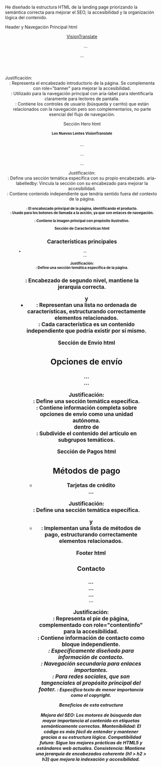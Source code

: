
He diseñado la estructura HTML de la landing page priorizando la semántica correcta para mejorar el SEO, la accesibilidad y la organización lógica del contenido.


Header y Navegación Principal
html<header role="banner">
    <nav class="main-nav" aria-label="Navegación principal">
        <a href="#" class="logo">VisionTranslate</a>
        <ul>...</ul>
        <aside class="user-controls">...</aside>
    </nav>
</header>
Justificación:

<header>: Representa el encabezado introductorio de la página. Se complementa con role="banner" para mejorar la accesibilidad.
<nav>: Utilizado para la navegación principal con aria-label para identificarla claramente para lectores de pantalla.
<aside>: Contiene los controles de usuario (búsqueda y carrito) que están relacionados con la navegación pero son complementarios, no parte esencial del flujo de navegación.



Sección Hero
html<section id="hero" aria-labelledby="hero-heading">
    <article class="hero-content">
        <h1 id="hero-heading">Los Nuevos Lentes VisionTranslate</h1>
        <p class="tagline">...</p>
        <nav class="cta-nav">...</nav>
        <figure class="hero-image">...</figure>
    </article>
</section>
Justificación:

<section>: Define una sección temática específica con su propio encabezado.
aria-labelledby: Vincula la sección con su encabezado para mejorar la accesibilidad.
<article>: Contiene contenido independiente que tendría sentido fuera del contexto de la página.
<h1>: El encabezado principal de la página, identificando el producto.
<nav>: Usado para los botones de llamada a la acción, ya que son enlaces de navegación.
<figure>: Contiene la imagen principal con propósito ilustrativo.



Sección de Características
html<section id="caracteristicas" aria-labelledby="caracteristicas-heading">
    <h2 id="caracteristicas-heading">Características principales</h2>
    <ul class="features-list">
        <li>
            <article class="feature">...</article>
        </li>
        ...
    </ul>
</section>
Justificación:

<section>: Define una sección temática específica de la página.
<h2>: Encabezado de segundo nivel, mantiene la jerarquía correcta.
<ul> y <li>: Representan una lista no ordenada de características, estructurando correctamente elementos relacionados.
<article>: Cada característica es un contenido independiente que podría existir por sí mismo.



Sección de Envío
html<section id="envio" aria-labelledby="envio-heading">
    <h2 id="envio-heading">Opciones de envío</h2>
    <article class="shipping-info">
        <section class="shipping-column">...</section>
        <section class="shipping-column">...</section>
    </article>
</section>
Justificación:

<section>: Define una sección temática específica.
<article>: Contiene información completa sobre opciones de envío como una unidad autónoma.
<section> dentro de <article>: Subdivide el contenido del artículo en subgrupos temáticos.



Sección de Pagos
html<section id="pagos" aria-labelledby="pagos-heading">
    <h2 id="pagos-heading">Métodos de pago</h2>
    <ul class="payment-methods">
        <li>Tarjetas de crédito</li>
        ...
    </ul>
</section>
Justificación:

<section>: Define una sección temática específica.
<ul> y <li>: Implementan una lista de métodos de pago, estructurando correctamente elementos relacionados.



Footer
html<footer id="contacto" role="contentinfo">
    <section class="footer-sections">
        <article class="contact-info">
            <h3>Contacto</h3>
            <address>...</address>
        </article>
        <nav class="footer-links" aria-label="Enlaces importantes">...</nav>
        <aside class="social-section">...</aside>
    </section>
    <small class="copyright">...</small>
</footer>
Justificación:

<footer>: Representa el pie de página, complementado con role="contentinfo" para la accesibilidad.
<article>: Contiene información de contacto como bloque independiente.
<address>: Específicamente diseñado para información de contacto.
<nav>: Navegación secundaria para enlaces importantes.
<aside>: Para redes sociales, que son tangenciales al propósito principal del footer.
<small>: Especifica texto de menor importancia como el copyright.



Beneficios de esta estructura

Mejora del SEO: Los motores de búsqueda dan mayor importancia al contenido en etiquetas semánticamente correctas.
Mantenibilidad: El código es más fácil de entender y mantener gracias a su estructura lógica.
Compatibilidad futura: Sigue las mejores prácticas de HTML5 y estándares web actuales.
Consistencia: Mantiene una jerarquía de encabezados coherente (h1 > h2 > h3) que mejora la indexación y accesibilidad.

